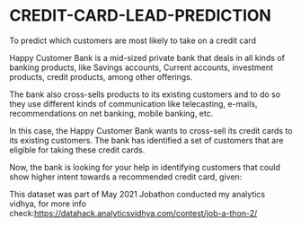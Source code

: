 # CREDIT-CARD-LEAD-PREDICTION
To predict which customers are most likely to take on a credit card

Happy Customer Bank is a mid-sized private bank that deals in all kinds of banking products, like Savings accounts, Current accounts, investment products, credit products, among other offerings.

The bank also cross-sells products to its existing customers and to do so they use different kinds of communication like telecasting, e-mails, recommendations on net banking, mobile banking, etc.

In this case, the Happy Customer Bank wants to cross-sell its credit cards to its existing customers. The bank has identified a set of customers that are eligible for taking these credit cards.

Now, the bank is looking for your help in identifying customers that could show higher intent towards a recommended credit card, given:

This dataset was part of May 2021 Jobathon conducted my analytics vidhya, for more info check:https://datahack.analyticsvidhya.com/contest/job-a-thon-2/


